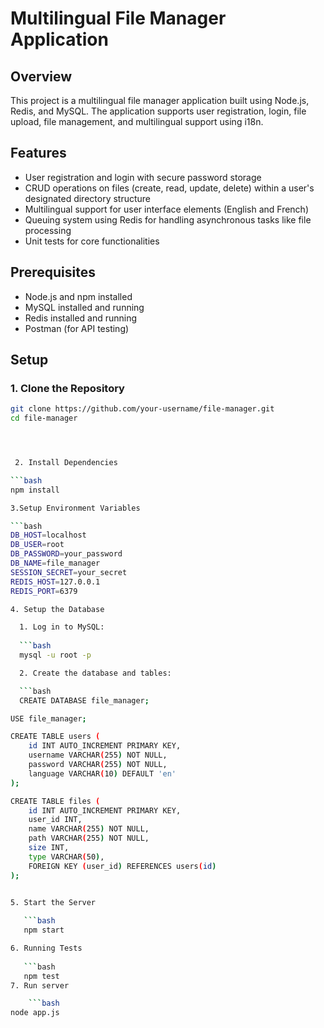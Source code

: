 # Multilingual File Manager Application

## Overview

This project is a multilingual file manager application built using Node.js, Redis, and MySQL. The application supports user registration, login, file upload, file management, and multilingual support using i18n.

## Features

- User registration and login with secure password storage
- CRUD operations on files (create, read, update, delete) within a user's designated directory structure
- Multilingual support for user interface elements (English and French)
- Queuing system using Redis for handling asynchronous tasks like file processing
- Unit tests for core functionalities

## Prerequisites

- Node.js and npm installed
- MySQL installed and running
- Redis installed and running
- Postman (for API testing)

## Setup

### 1. Clone the Repository

```bash
git clone https://github.com/your-username/file-manager.git
cd file-manager




 2. Install Dependencies

```bash
npm install

3.Setup Environment Variables

```bash 
DB_HOST=localhost
DB_USER=root
DB_PASSWORD=your_password
DB_NAME=file_manager
SESSION_SECRET=your_secret
REDIS_HOST=127.0.0.1
REDIS_PORT=6379

4. Setup the Database

  1. Log in to MySQL:
  
  ```bash 
  mysql -u root -p

  2. Create the database and tables:

  ```bash 
  CREATE DATABASE file_manager;

USE file_manager;

CREATE TABLE users (
    id INT AUTO_INCREMENT PRIMARY KEY,
    username VARCHAR(255) NOT NULL,
    password VARCHAR(255) NOT NULL,
    language VARCHAR(10) DEFAULT 'en'
);

CREATE TABLE files (
    id INT AUTO_INCREMENT PRIMARY KEY,
    user_id INT,
    name VARCHAR(255) NOT NULL,
    path VARCHAR(255) NOT NULL,
    size INT,
    type VARCHAR(50),
    FOREIGN KEY (user_id) REFERENCES users(id)
);


5. Start the Server
   
   ```bash
   npm start

6. Running Tests
   
   ```bash
   npm test
7. Run server

    ```bash
node app.js

